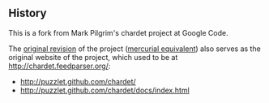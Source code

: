 

History
-------

This is a fork from Mark Pilgrim's chardet project at Google Code.

The [original revision](https://github.com/puzzlet/chardet/tree/gh-pages) of the project ([mercurial equivalent](https://bitbucket.org/puzzlet/chardet/changeset/0806d726c97b)) also serves as the original website of the project, which used to be at <http://chardet.feedparser.org/>:

* <http://puzzlet.github.com/chardet/>
* <http://puzzlet.github.com/chardet/docs/index.html>

